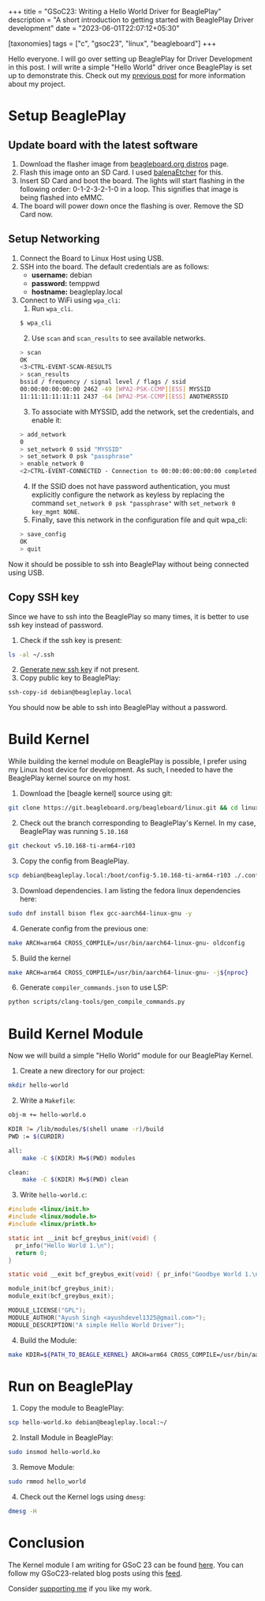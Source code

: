 +++
title = "GSoC23: Writing a Hello World Driver for BeaglePlay"
description = "A short introduction to getting started with BeaglePlay Driver development"
date = "2023-06-01T22:07:12+05:30"

[taxonomies]
tags = ["c", "gsoc23", "linux", "beagleboard"]
+++

Hello everyone. I will go over setting up BeaglePlay for Driver Development in this post. I will write a simple "Hello World" driver once BeaglePlay is set up to demonstrate this. Check out my [previous post](@/post21.md) for more information about my project.

<!-- more -->

# Setup BeaglePlay
## Update board with the latest software
1. Download the flasher image from [beagleboard.org distros](https://www.beagleboard.org/distros) page.
2. Flash this image onto an SD Card. I used [balenaEtcher](https://www.balena.io/etcher/) for this.
3. Insert SD Card and boot the board. The lights will start flashing in the following order: 0-1-2-3-2-1-0 in a loop. This signifies that image is being flashed into eMMC.
4. The board will power down once the flashing is over. Remove the SD Card now.

## Setup Networking
1. Connect the Board to Linux Host using USB.
2. SSH into the board. The default credentials are as follows:
    - **username:** debian
    - **password:** temppwd
    - **hostname:** beagleplay.local
3. Connect to WiFi using `wpa_cli`:
    1. Run `wpa_cli`.
    ```sh
    $ wpa_cli
    ```
    2. Use `scan` and `scan_results` to see available networks.
    ```sh
    > scan
    OK
    <3>CTRL-EVENT-SCAN-RESULTS
    > scan_results
    bssid / frequency / signal level / flags / ssid
    00:00:00:00:00:00 2462 -49 [WPA2-PSK-CCMP][ESS] MYSSID
    11:11:11:11:11:11 2437 -64 [WPA2-PSK-CCMP][ESS] ANOTHERSSID
    ```
    3. To associate with MYSSID, add the network, set the credentials, and enable it:
    ```sh
    > add_network
    0
    > set_network 0 ssid "MYSSID"
    > set_network 0 psk "passphrase"
    > enable_network 0
    <2>CTRL-EVENT-CONNECTED - Connection to 00:00:00:00:00:00 completed (reauth) [id=0 id_str=]
    ```
    4. If the SSID does not have password authentication, you must explicitly configure the network as keyless by replacing the command `set_network 0 psk "passphrase"` with `set_network 0 key_mgmt NONE`. 
    5. Finally, save this network in the configuration file and quit wpa_cli: 
    ```sh
    > save_config
    OK
    > quit
    ```

Now it should be possible to ssh into BeaglePlay without being connected using USB.

## Copy SSH key
Since we have to ssh into the BeaglePlay so many times, it is better to use ssh key instead of password.
1. Check if the ssh key is present:
```sh
ls -al ~/.ssh
```
2. [Generate new ssh key](https://docs.github.com/en/authentication/connecting-to-github-with-ssh/generating-a-new-ssh-key-and-adding-it-to-the-ssh-agent) if not present.
3. Copy public key to BeaglePlay:
```sh
ssh-copy-id debian@beagleplay.local
```

You should now be able to ssh into BeaglePlay without a password.

# Build Kernel
While building the kernel module on BeaglePlay is possible, I prefer using my Linux host device for development. As such, I needed to have the BeaglePlay kernel source on my host.

1. Download the [beagle kernel] source using git:
```sh
git clone https://git.beagleboard.org/beagleboard/linux.git && cd linux
```
2. Check out the branch corresponding to BeaglePlay's Kernel. In my case, BeaglePlay was running `5.10.168`
```sh
git checkout v5.10.168-ti-arm64-r103
```
3. Copy the config from BeaglePlay.
```sh
scp debian@beagleplay.local:/boot/config-5.10.168-ti-arm64-r103 ./.config
```
3. Download dependencies. I am listing the fedora linux dependencies here:
```sh
sudo dnf install bison flex gcc-aarch64-linux-gnu -y
```
4. Generate config from the previous one:
```sh
make ARCH=arm64 CROSS_COMPILE=/usr/bin/aarch64-linux-gnu- oldconfig
```
5. Build the kernel
```sh
make ARCH=arm64 CROSS_COMPILE=/usr/bin/aarch64-linux-gnu- -j${nproc}
```
6. Generate `compiler_commands.json` to use LSP:
```sh
python scripts/clang-tools/gen_compile_commands.py
```

# Build Kernel Module
Now we will build a simple "Hello World" module for our BeaglePlay Kernel.
1. Create a new directory for our project:
```sh
mkdir hello-world
```
2. Write a `Makefile`:
```sh
obj-m += hello-world.o

KDIR ?= /lib/modules/$(shell uname -r)/build
PWD := $(CURDIR)

all:
	make -C $(KDIR) M=$(PWD) modules

clean:
	make -C $(KDIR) M=$(PWD) clean
```
3. Write `hello-world.c`:
```c
#include <linux/init.h>
#include <linux/module.h>
#include <linux/printk.h>

static int __init bcf_greybus_init(void) {
  pr_info("Hello World 1.\n");
  return 0;
}

static void __exit bcf_greybus_exit(void) { pr_info("Goodbye World 1.\n"); }

module_init(bcf_greybus_init);
module_exit(bcf_greybus_exit);

MODULE_LICENSE("GPL");
MODULE_AUTHOR("Ayush Singh <ayushdevel1325@gmail.com>");
MODULE_DESCRIPTION("A simple Hello World Driver");
```
4. Build the Module:
```sh
make KDIR=${PATH_TO_BEAGLE_KERNEL} ARCH=arm64 CROSS_COMPILE=/usr/bin/aarch64-linux-gnu- -j12
```

# Run on BeaglePlay
1. Copy the module to BeaglePlay:
```sh
scp hello-world.ko debian@beagleplay.local:~/
```
2. Install Module in BeaglePlay:
```sh
sudo insmod hello-world.ko
```
3. Remove Module:
```sh
sudo rmmod hello_world
```
4. Check out the Kernel logs using `dmesg`:
```sh
dmesg -H
```

# Conclusion
The Kernel module I am writing for GSoC 23 can be found [here](https://git.beagleboard.org/ayush1325/bcf-greybus-driver). You can follow my GSoC23-related blog posts using this [feed](https://www.programmershideaway.xyz/tags/gsoc23/atom.xml).

Consider [supporting me](@/pages/supportme.md) if you like my work.
